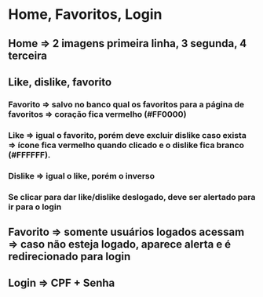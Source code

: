 # Home, Favoritos, Login

## Home => 2 imagens primeira linha, 3 segunda, 4 terceira

## Like, dislike, favorito

### Favorito => salvo no banco qual os favoritos para a página de favoritos => coração fica vermelho (#FF0000)

### Like => igual o favorito, porém deve excluir dislike caso exista => ícone fica vermelho quando clicado e o dislike fica branco (#FFFFFF).

### Dislike => igual o like, porém o inverso

### Se clicar para dar like/dislike deslogado, deve ser alertado para ir para o login

## Favorito => somente usuários logados acessam => caso não esteja logado, aparece alerta e é redirecionado para login

## Login => CPF + Senha
